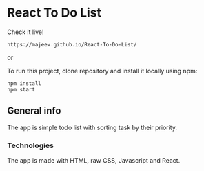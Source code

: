 # React To Do List
Check it live!
```
https://majeev.github.io/React-To-Do-List/
```
or

To run this project, clone repository and install it locally using npm:
```
npm install
npm start
```
## General info
The app is simple todo list with sorting task by their priority.


### Technologies 
The app is made with HTML, raw CSS, Javascript and React.
